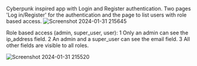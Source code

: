 Cyberpunk inspired app with Login and Register authentication.
Two pages 'Log in/Register' for the authentication and the page to list users with role based access.
![Screenshot 2024-01-31 215645](https://github.com/Johnny-98/react-chat/assets/29556692/2feb018b-010c-417b-a0a9-004376e9697a)


Role based access (admin, super_user, user):
1 Only an admin can see the ip_address field.
2 An admin and a super_user can see the email field.
3 All other fields are visible to all roles.


![Screenshot 2024-01-31 215520](https://github.com/Johnny-98/react-chat/assets/29556692/926508b3-b629-4167-ba91-17f0ce25a988)
